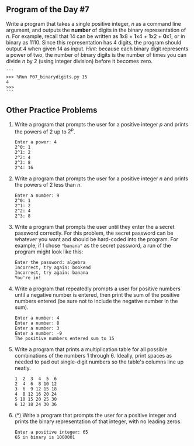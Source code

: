 

## Program of the Day #7

Write a program that takes a single positive integer, $n$ as a command line argument, and outputs the **number** of digits in the binary representation of $n$. For example, recall that 14 can be written as **1**x8 + **1**x4 + **1**x2 + **0**x1, or in binary as 1110. Since this representation has 4 digits, the program should output 4 when given 14 as input. *Hint*: because each binary digit represents a power of two, the number of binary digits is the number of times you can divide $n$ by 2 (using integer division) before it becomes zero.

    ```
    >>> %Run P07_binarydigits.py 15
    4
    >>> 
    ```



## Other Practice Problems

1. Write a program that prompts the user for a positive integer $p$ and prints the powers of 2 up to $2^p$.

    ```
    Enter a power: 4
    2^0: 1
    2^1: 2
    2^2: 4
    2^3: 8
    2^4: 16
    ```

2. Write a program that prompts the user for a positive integer $n$ and prints the powers of 2 less than $n$.

    ```
    Enter a number: 9
    2^0: 1
    2^1: 2
    2^2: 4
    2^3: 8
    ```

3. Write a program that prompts the user until they enter the a secret password correctly. For this problem, the secret password can be whatever you want and should be hard-coded into the program. For example, if I chose `"banana"` as the secret password, a run of the program might look like this:

    ```
    Enter the password: algebra
    Incorrect, try again: bookend
    Incorrect, try again: banana
    You're in!
    ```

4. Write a program that repeatedly prompts a user for positive numbers until a negative number is entered, then print the sum of the positive numbers entered (be sure not to include the negative number in the sum).

    ```
    Enter a number: 4
    Enter a number: 8
    Enter a number: 3
    Enter a number: -9
    The positive numbers entered sum to 15
    ```

5. Write a program that prints a multiplication table for all possible combinations of the numbers 1 through 6. Ideally, print spaces as needed to pad out single-digit numbers so the table's columns line up neatly.

    ```
    1  2  3  4  5  6
    2  4  6  8 10 12
    3  6  9 12 15 18
    4  8 12 16 20 24
    5 10 15 20 25 30
    6 12 18 24 30 36
    ```

6. (*) Write a program that prompts the user for a positive integer and prints the binary representation of that integer, with no leading zeros.

    ```
    Enter a positive integer: 65
    65 in binary is 1000001
    ```

   
